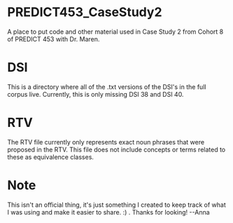 # PREDICT453_CaseStudy2
A place to put code and other material used in Case Study 2 from Cohort 8 of PREDICT 453 with Dr. Maren.

# DSI
This is a directory where all of the .txt versions of the DSI's in the full corpus live.  Currently, this is only missing DSI 38 and DSI 40.

# RTV
The RTV file currently only represents exact noun phrases that were proposed in the RTV.  This file does not include concepts or terms related to these as equivalence classes.

# Note
This isn't an official thing, it's just something I created to keep track of what I was using and make it easier to share. :) . Thanks for looking! --Anna


